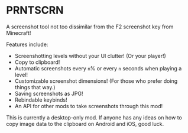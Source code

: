 # PRNTSCRN
A screenshot tool not too dissimilar from the F2 screenshot key from Minecraft!

Features include:
- Screenshotting levels without your UI clutter! (Or your player!)
- Copy to clipboard!
- Automatic screenshots every `n`% or every `n` seconds when playing a level!
- Customizable screenshot dimensions! (For those who prefer doing things that way.)
- Saving screenshots as JPG!
- Rebindable keybinds!
- An API for other mods to take screenshots through this mod!

This is currently a desktop-only mod. If anyone has any ideas on how to copy image data to the clipboard on Android and iOS, good luck.
